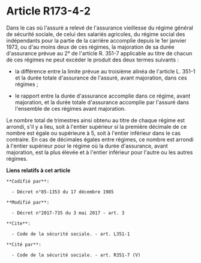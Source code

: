 # Article R173-4-2

Dans le cas où l'assuré a relevé de l'assurance vieillesse du régime général de sécurité sociale, de celui des salariés
agricoles,            du régime social des indépendants pour la partie de la carrière accomplie depuis le 1er janvier 1973,
ou d'au moins deux de ces régimes, la majoration de sa durée d'assurance prévue au 2° de l'article R. 351-7 applicable au
titre de chacun de ces régimes ne peut excéder le produit des deux termes suivants :

- la différence entre la limite prévue au troisième alinéa de l'article L. 351-1 et la durée totale d'assurance de l'assuré,
avant majoration, dans ces régimes ;

- le rapport entre la durée d'assurance accomplie dans ce régime, avant majoration, et la durée totale d'assurance accomplie
par l'assuré dans l'ensemble de ces régimes avant majoration. 

Le nombre total de trimestres ainsi obtenu au titre de chaque régime est arrondi, s'il y a lieu, soit à l'entier supérieur si
la première décimale de ce nombre est égale ou supérieure à 5, soit à l'entier inférieur dans le cas contraire. En cas de
décimales égales entre régimes, ce nombre est arrondi à l'entier supérieur pour le régime où la durée d'assurance, avant
majoration, est la plus élevée et à l'entier inférieur pour l'autre ou les autres régimes.

**Liens relatifs à cet article**

	**Codifié par**:

	  - Décret n°85-1353 du 17 décembre 1985

	**Modifié par**:

	  - Décret n°2017-735 du 3 mai 2017 - art. 3

	**Cite**:

	  - Code de la sécurité sociale. - art. L351-1

	**Cité par**:

	  - Code de la sécurité sociale. - art. R351-7 (V)
